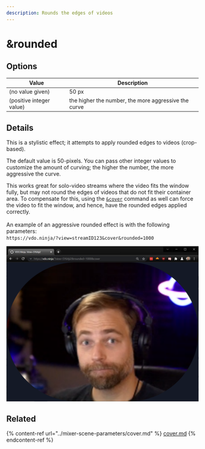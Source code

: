 ```yaml
---
description: Rounds the edges of videos
---
```


# \&rounded

## Options

| Value                    | Description                                          |
| ------------------------ | ---------------------------------------------------- |
| (no value given)         | 50 px                                                |
| (positive integer value) | the higher the number, the more aggressive the curve |

## Details

This is a stylistic effect; it attempts to apply rounded edges to videos (crop-based).

The default value is 50-pixels. You can pass other integer values to customize the amount of curving; the higher the number, the more aggressive the curve.

This works great for solo-video streams where the video fits the window fully, but may not round the edges of videos that do not fit their container area. To compensate for this, using the [`&cover`](../mixer-scene-parameters/cover.md) command as well can force the video to fit the window, and hence, have the rounded edges applied correctly.\
\
An example of an aggressive rounded effect is with the following parameters: \
`https://vdo.ninja/?view=streamID123&cover&rounded=1000`

![](<../../.gitbook/assets/image (79).png>)

## Related

{% content-ref url="../mixer-scene-parameters/cover.md" %}
[cover.md](../mixer-scene-parameters/cover.md)
{% endcontent-ref %}
